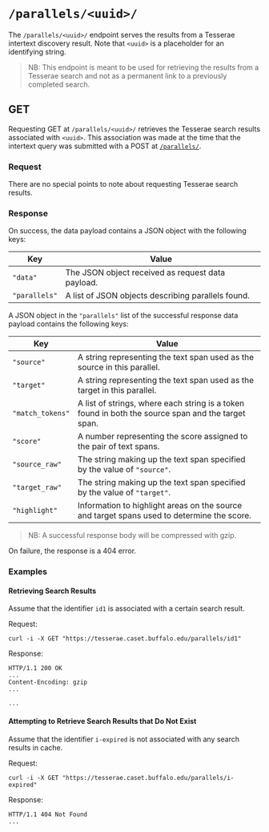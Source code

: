 # `/parallels/<uuid>/`

The `/parallels/<uuid>/` endpoint serves the results from a Tesserae intertext discovery result.  Note that `<uuid>` is a placeholder for an identifying string.

> NB:  This endpoint is meant to be used for retrieving the results from a Tesserae search and not as a permanent link to a previously completed search.

## GET

Requesting GET at `/parallels/<uuid>/` retrieves the Tesserae search results associated with `<uuid>`.  This association was made at the time that the intertext query was submitted with a POST at [`/parallels/`](parallels.md).

### Request

There are no special points to note about requesting Tesserae search results.

### Response

On success, the data payload contains a JSON object with the following keys:

|Key|Value|
|---|---|
|`"data"`|The JSON object received as request data payload.|
|`"parallels"`|A list of JSON objects describing parallels found.|

A JSON object in the `"parallels"` list of the successful response data payload contains the following keys:

|Key|Value|
|---|---|
|`"source"`|A string representing the text span used as the source in this parallel.|
|`"target"`|A string representing the text span used as the target in this parallel.|
|`"match_tokens"`|A list of strings, where each string is a token found in both the source span and the target span.|
|`"score"`|A number representing the score assigned to the pair of text spans.|
|`"source_raw"`|The string making up the text span specified by the value of `"source"`.|
|`"target_raw"`|The string making up the text span specified by the value of `"target"`.|
|`"highlight"`|Information to highlight areas on the source and target spans used to determine the score.|

> NB:  A successful response body will be compressed with gzip.

On failure, the response is a 404 error.

### Examples

#### Retrieving Search Results

Assume that the identifier `id1` is associated with a certain search result.

Request:

```
curl -i -X GET "https://tesserae.caset.buffalo.edu/parallels/id1"
```

Response:

```
HTTP/1.1 200 OK
...
Content-Encoding: gzip
...

...
```

#### Attempting to Retrieve Search Results that Do Not Exist

Assume that the identifier `i-expired` is not associated with any search results in cache.

Request:

```
curl -i -X GET "https://tesserae.caset.buffalo.edu/parallels/i-expired"
```

Response:

```
HTTP/1.1 404 Not Found
...
```
